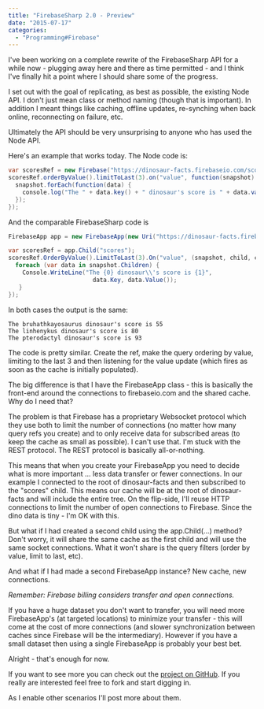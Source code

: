 ```yaml
---
title: "FirebaseSharp 2.0 - Preview"
date: "2015-07-17"
categories: 
  - "Programming#Firebase"
---
```


I've been working on a complete rewrite of the FirebaseSharp API for a while now - plugging away here and there as time permitted - and I think I've finally hit a point where I should share some of the progress.

I set out with the goal of replicating, as best as possible, the existing Node API. I don't just mean class or method naming (though that is important). In addition I meant things like caching, offline updates, re-synching when back online, reconnecting on failure, etc.

Ultimately the API should be very unsurprising to anyone who has used the Node API.

Here's an example that works today. The Node code is:

```csharp
var scoresRef = new Firebase("https://dinosaur-facts.firebaseio.com/scores");
scoresRef.orderByValue().limitToLast(3).on("value", function(snapshot) {
  snapshot.forEach(function(data) {
    console.log("The " + data.key() + " dinosaur's score is " + data.val());
  });
});
```

And the comparable FirebaseSharp code is

```csharp
FirebaseApp app = new FirebaseApp(new Uri("https://dinosaur-facts.firebaseio.com/"));

var scoresRef = app.Child("scores");
scoresRef.OrderByValue().LimitToLast(3).On("value", (snapshot, child, context) => {
  foreach (var data in snapshot.Children) {
    Console.WriteLine("The {0} dinosaur\\'s score is {1}",
                        data.Key, data.Value());
   }
}); 
```

In both cases the output is the same:

    The bruhathkayosaurus dinosaur's score is 55
    The linhenykus dinosaur's score is 80
    The pterodactyl dinosaur's score is 93

The code is pretty similar. Create the ref, make the query ordering by value, limiting to the last 3 and then listening for the value update (which fires as soon as the cache is initially populated).

The big difference is that I have the FirebaseApp class - this is basically the front-end around the connections to firebaseio.com and the shared cache. Why do I need that?

The problem is that Firebase has a proprietary Websocket protocol which they use both to limit the number of connections (no matter how many query refs you create) and to only receive data for subscribed areas (to keep the cache as small as possible). I can't use that. I'm stuck with the REST protocol. The REST protocol is basically all-or-nothing.

This means that when you create your FirebaseApp you need to decide what is more important ... less data transfer or fewer connections. In our example I connected to the root of dinosaur-facts and then subscribed to the "scores" child. This means our cache will be at the root of dinosaur-facts and will include the entire tree. On the flip-side, I'll reuse HTTP connections to limit the number of open connections to Firebase. Since the dino data is tiny - I'm OK with this.

But what if I had created a second child using the app.Child(...) method? Don't worry, it will share the same cache as the first child and will use the same socket connections. What it won't share is the query filters (order by value, limit to last, etc).

And what if I had made a second FirebaseApp instance? New cache, new connections.

_Remember: Firebase billing considers transfer and open connections._

If you have a huge dataset you don't want to transfer, you will need more FirebaseApp's (at targeted locations) to minimize your transfer - this will come at the cost of more connections (and slower synchronization between caches since Firebase will be the intermediary). However if you have a small dataset then using a single FirebaseApp is probably your best bet.

Alright - that's enough for now.

If you want to see more you can check out the [project on GitHub](https://github.com/bubbafat/FirebaseSharp/tree/v2cache). If you really are interested feel free to fork and start digging in.

As I enable other scenarios I'll post more about them.
